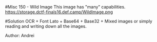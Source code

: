 #Misc 150 - Wild Image 
This image has "many" capabilities. 
https://storage.dctf-finals16.def.camp/WildImage.png

#Solution
OCR + Font Lato + Base64 + Base32 + Mixed images or simply reading and writing down all the images.

Author: Andrei